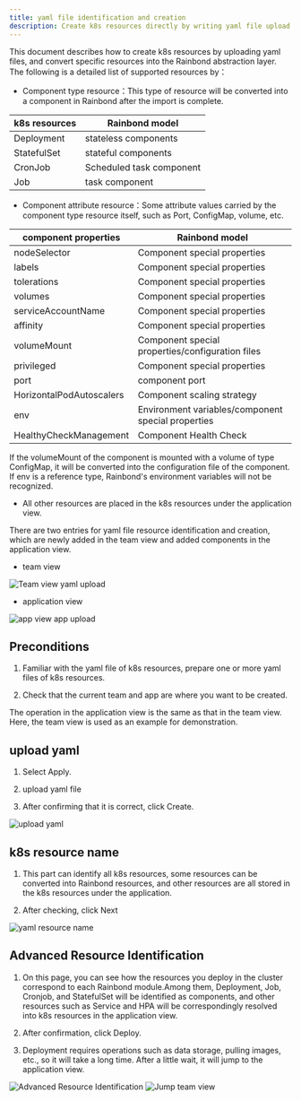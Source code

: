 ```yaml
---
title: yaml file identification and creation
description: Create k8s resources directly by writing yaml file upload
---
```


This document describes how to create k8s resources by uploading yaml files, and convert specific resources into the Rainbond abstraction layer. The following is a detailed list of supported resources by：

* Component type resource：This type of resource will be converted into a component in Rainbond after the import is complete.

| k8s resources | Rainbond model           |
| ------------- | ------------------------ |
| Deployment    | stateless components     |
| StatefulSet   | stateful components      |
| CronJob       | Scheduled task component |
| Job           | task component           |

* Component attribute resource：Some attribute values carried by the component type resource itself, such as Port, ConfigMap, volume, etc.

| component properties     | Rainbond model                                     |
| ------------------------ | -------------------------------------------------- |
| nodeSelector             | Component special properties                       |
| labels                   | Component special properties                       |
| tolerations              | Component special properties                       |
| volumes                  | Component special properties                       |
| serviceAccountName       | Component special properties                       |
| affinity                 | Component special properties                       |
| volumeMount              | Component special properties/configuration files   |
| privileged               | Component special properties                       |
| port                     | component port                                     |
| HorizontalPodAutoscalers | Component scaling strategy                         |
| env                      | Environment variables/component special properties |
| HealthyCheckManagement   | Component Health Check                             |

If the volumeMount of the component is mounted with a volume of type ConfigMap, it will be converted into the configuration file of the component.  
If env is a reference type, Rainbond's environment variables will not be recognized.

* All other resources are placed in the k8s resources under the application view.

There are two entries for yaml file resource identification and creation, which are newly added in the team view and added components in the application view.

- team view

<img src="https://grstatic.oss-cn-shanghai.aliyuncs.com/docs/5.8/docs/use-manual/component-create/package-support/yaml_team_handle.jpg" title="Team view yaml upload" />


- application view


<img src="https://grstatic.oss-cn-shanghai.aliyuncs.com/docs/5.8/docs/use-manual/component-create/package-support/yaml_app_handle.jpg" title="app view app upload" />


## Preconditions

1. Familiar with the yaml file of k8s resources, prepare one or more yaml files of k8s resources.

2. Check that the current team and app are where you want to be created.

The operation in the application view is the same as that in the team view. Here, the team view is used as an example for demonstration.

## upload yaml

1. Select Apply.

2. upload yaml file

3. After confirming that it is correct, click Create.

<img src="https://grstatic.oss-cn-shanghai.aliyuncs.com/docs/5.8/docs/use-manual/component-create/package-support/yaml_push.jpg" title="upload yaml" />

## k8s resource name

1. This part can identify all k8s resources, some resources can be converted into Rainbond resources, and other resources are all stored in the k8s resources under the application.

2. After checking, click Next

<img src="https://grstatic.oss-cn-shanghai.aliyuncs.com/docs/5.8/docs/use-manual/component-create/package-support/yaml_resource_name.jpg" title="yaml resource name" />

## Advanced Resource Identification

1. On this page, you can see how the resources you deploy in the cluster correspond to each Rainbond module.Among them, Deployment, Job, Cronjob, and StatefulSet will be identified as components, and other resources such as Service and HPA will be correspondingly resolved into k8s resources in the application view.

2. After confirmation, click Deploy.

3. Deployment requires operations such as data storage, pulling images, etc., so it will take a long time. After a little wait, it will jump to the application view.

<img src="https://grstatic.oss-cn-shanghai.aliyuncs.com/docs/5.8/docs/use-manual/component-create/package-support/advanced_resources.jpg" title="Advanced Resource Identification" />
<img src="https://grstatic.oss-cn-shanghai.aliyuncs.com/docs/5.8/docs/use-manual/component-create/package-support/team.jpg" title="Jump team view" />
